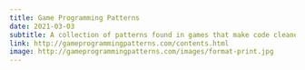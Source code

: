 ```yaml
---
title: Game Programming Patterns
date: 2021-03-03
subtitle: A collection of patterns found in games that make code cleaner, easier to understand, and faster.
link: http://gameprogrammingpatterns.com/contents.html
image: http://gameprogrammingpatterns.com/images/format-print.jpg
---
```

